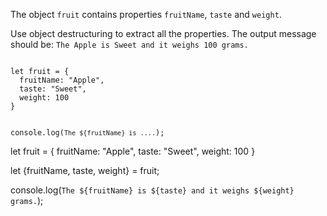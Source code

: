 The object `fruit` contains
properties `fruitName`,
`taste` and `weight`.

Use object destructuring
to extract all the properties.
The output message should be:
`The Apple is Sweet and it weighs 100 grams.`

<Editor type="exercise" lang="javascript">
<code>
let fruit = {
  fruitName: "Apple",
  taste: "Sweet",
  weight: 100
}


console.log(`The ${fruitName} is ....`);
</code>

<solution>
let fruit = {
  fruitName: "Apple",
  taste: "Sweet",
  weight: 100
}

let {fruitName, taste, weight} = fruit;

console.log(`The ${fruitName} is ${taste} and it weighs ${weight} grams.`);
</solution>
</Editor>